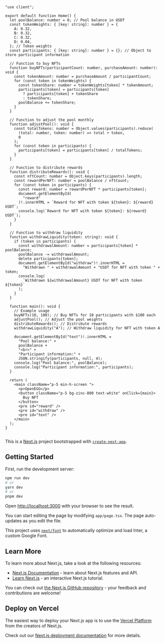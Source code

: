 ```
"use client";

export default function Home() {
  let poolBalance: number = 0; // Pool balance in USDT
  const tokenWeights: { [key: string]: number } = {
    A: 0.32,
    B: 0.32,
    C: 0.32,
    D: 0.04,
  }; // Token weights
  const participants: { [key: string]: number } = {}; // Object to store participant information

  // Function to buy NFTs
  function buyNFTs(participantCount: number, purchaseAmount: number): void {
    const tokenAmount: number = purchaseAmount / participantCount;
    for (const token in tokenWeights) {
      const tokenShare: number = tokenWeights[token] * tokenAmount;
      participants[token] = participants[token]
        ? participants[token] + tokenShare
        : tokenShare;
      poolBalance += tokenShare;
    }
  }

  // Function to adjust the pool monthly
  function adjustPool(): void {
    const totalTokens: number = Object.values(participants).reduce(
      (total: number, token: number) => total + token,
      0
    );
    for (const token in participants) {
      participants[token] = participants[token] / totalTokens;
    }
  }

  // Function to distribute rewards
  function distributeRewards(): void {
    const nftCount: number = Object.keys(participants).length;
    const rewardPerNFT: number = poolBalance / nftCount;
    for (const token in participants) {
      const reward: number = rewardPerNFT * participants[token];
      document.getElementById(
        "reward"
      )!.innerHTML = `Reward for NFT with token ${token}: ${reward} USDT`;
      console.log(`Reward for NFT with token ${token}: ${reward} USDT`);
    }
  }

  // Function to withdraw liquidity
  function withdrawLiquidity(token: string): void {
    if (token in participants) {
      const withdrawalAmount: number = participants[token] * poolBalance;
      poolBalance -= withdrawalAmount;
      delete participants[token];
      document.getElementById("withdraw")!.innerHTML =
        "Withdrawn " + withdrawalAmount + "USDT for NFT with token " + token;
      console.log(
        `Withdrawn ${withdrawalAmount} USDT for NFT with token ${token}`
      );
    }
  }

  function main(): void {
    // Example usage
    buyNFTs(10, 100); // Buy NFTs for 10 participants with $100 each
    adjustPool(); // Adjust the pool weights
    distributeRewards(); // Distribute rewards
    withdrawLiquidity("A"); // Withdraw liquidity for NFT with token A

    document.getElementById("text")!.innerHTML =
      "Pool balance:" +
      poolBalance +
      "<br>" +
      "Participant information:" +
      JSON.stringify(participants, null, 4);
    console.log("Pool balance:", poolBalance);
    console.log("Participant information:", participants);
  }

  return (
    <main className="p-5 min-h-screen ">
      <p>OpenEGG</p>
      <button className="p-5 bg-zinc-800 text-white" onClick={main}>
        Buy NFT
      </button>
      <pre id="reward" />
      <pre id="withdraw" />
      <pre id="text" />
    </main>
  );
}


```


This is a [Next.js](https://nextjs.org/) project bootstrapped with [`create-next-app`](https://github.com/vercel/next.js/tree/canary/packages/create-next-app).

## Getting Started

First, run the development server:

```bash
npm run dev
# or
yarn dev
# or
pnpm dev
```

Open [http://localhost:3000](http://localhost:3000) with your browser to see the result.

You can start editing the page by modifying `app/page.tsx`. The page auto-updates as you edit the file.

This project uses [`next/font`](https://nextjs.org/docs/basic-features/font-optimization) to automatically optimize and load Inter, a custom Google Font.

## Learn More

To learn more about Next.js, take a look at the following resources:

- [Next.js Documentation](https://nextjs.org/docs) - learn about Next.js features and API.
- [Learn Next.js](https://nextjs.org/learn) - an interactive Next.js tutorial.

You can check out [the Next.js GitHub repository](https://github.com/vercel/next.js/) - your feedback and contributions are welcome!

## Deploy on Vercel

The easiest way to deploy your Next.js app is to use the [Vercel Platform](https://vercel.com/new?utm_medium=default-template&filter=next.js&utm_source=create-next-app&utm_campaign=create-next-app-readme) from the creators of Next.js.

Check out our [Next.js deployment documentation](https://nextjs.org/docs/deployment) for more details.
